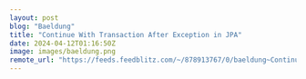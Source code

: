 ```yaml
---
layout: post
blog: "Baeldung"
title: "Continue With Transaction After Exception in JPA"
date: 2024-04-12T01:16:50Z
image: images/baeldung.png
remote_url: "https://feeds.feedblitz.com/~/878913767/0/baeldung~Continue-With-Transaction-After-Exception-in-JPA"
---
```

